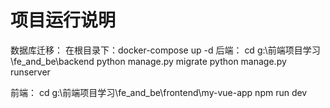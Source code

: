 # 项目运行说明

数据库迁移：
在根目录下：docker-compose up -d
后端：
cd g:\前端项目学习\fe_and_be\backend
python manage.py migrate
python manage.py runserver

前端：
cd g:\前端项目学习\fe_and_be\frontend\my-vue-app
npm run dev
